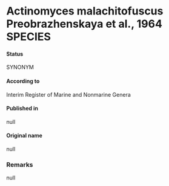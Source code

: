 # Actinomyces malachitofuscus Preobrazhenskaya et al., 1964 SPECIES

#### Status
SYNONYM

#### According to
Interim Register of Marine and Nonmarine Genera

#### Published in
null

#### Original name
null

### Remarks
null